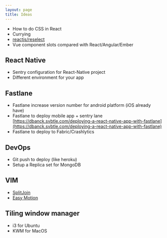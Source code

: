 ```yaml
---
layout: page
title: Ideas
---
```


* How to do CSS in React
* Currying
* [reactjs/reselect](https://github.com/reactjs/reselect)
* Vue component slots compared with React/Angular/Ember

## React Native
* Sentry configuration for React-Native project
* Different environment for your app


## Fastlane
* Fastlane increase version number for android platform (iOS already have)
* Fastlane to deploy mobile app + sentry lane
[https://dbanck.svbtle.com/deploying-a-react-native-app-with-fastlane](https://dbanck.svbtle.com/deploying-a-react-native-app-with-fastlane)
* Fastlane to deploy to Fabric/Crashlytics

## DevOps
* Git push to deploy (like heroku)
* Setup a Replica set for MongoDB

## VIM
* [SplitJoin](https://github.com/AndrewRadev/splitjoin.vim)
* [Easy Motion](https://github.com/easymotion/vim-easymotion)

## Tiling window manager
* i3 for Ubuntu 
* KWM for MacOS

